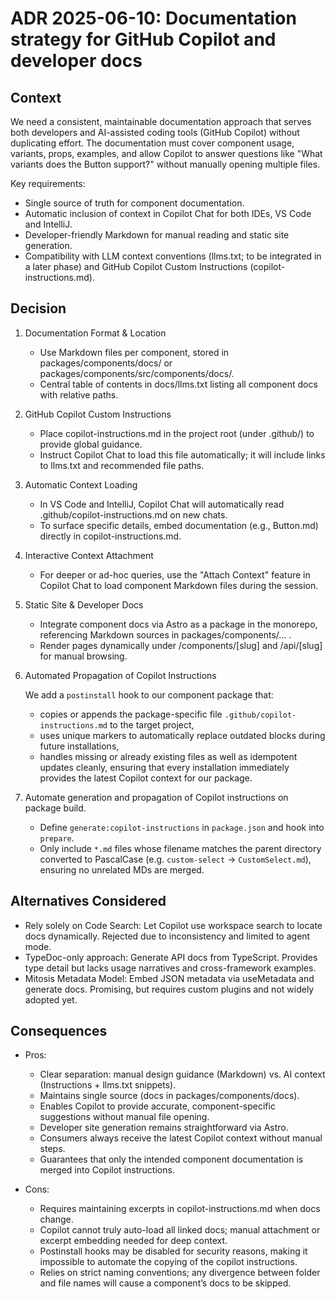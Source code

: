 # ADR 2025-06-10: Documentation strategy for GitHub Copilot and developer docs

## Context

We need a consistent, maintainable documentation approach that serves both developers and AI-assisted coding
tools (GitHub Copilot) without duplicating effort. The documentation must cover component usage, variants, props,
examples, and allow Copilot to answer questions like "What variants does the Button support?" without manually
opening multiple files.

Key requirements:

- Single source of truth for component documentation.
- Automatic inclusion of context in Copilot Chat for both IDEs, VS Code and IntelliJ.
- Developer-friendly Markdown for manual reading and static site generation.
- Compatibility with LLM context conventions (llms.txt; to be integrated in a later phase) and GitHub Copilot Custom Instructions (copilot-instructions.md).

## Decision

1. Documentation Format & Location

    - Use Markdown files per component, stored in packages/components/docs/ or packages/components/src/components/docs/.
    - Central table of contents in docs/llms.txt listing all component docs with relative paths.

2. GitHub Copilot Custom Instructions

    - Place copilot-instructions.md in the project root (under .github/) to provide global guidance.
    - Instruct Copilot Chat to load this file automatically; it will include links to llms.txt and recommended file paths.

3. Automatic Context Loading

    - In VS Code and IntelliJ, Copilot Chat will automatically read .github/copilot-instructions.md on new chats.
    - To surface specific details, embed documentation (e.g., Button.md) directly in copilot-instructions.md.

4. Interactive Context Attachment

    - For deeper or ad-hoc queries, use the "Attach Context" feature in Copilot Chat to load component Markdown files during the session.

5. Static Site & Developer Docs

    - Integrate component docs via Astro as a package in the monorepo, referencing Markdown sources in packages/components/... .
    - Render pages dynamically under /components/[slug] and /api/[slug] for manual browsing.

6. Automated Propagation of Copilot Instructions

    We add a `postinstall` hook to our component package that:

    - copies or appends the package-specific file `.github/copilot-instructions.md` to the target project,
    - uses unique markers to automatically replace outdated blocks during future installations,
    - handles missing or already existing files as well as idempotent updates cleanly, ensuring that every installation immediately provides the latest Copilot context for our package.

7. Automate generation and propagation of Copilot instructions on package build.

    - Define `generate:copilot-instructions` in `package.json` and hook into `prepare`.
    - Only include `*.md` files whose filename matches the parent directory converted to PascalCase (e.g. `custom-select` → `CustomSelect.md`), ensuring no unrelated MDs are merged.

## Alternatives Considered

- Rely solely on Code Search: Let Copilot use workspace search to locate docs dynamically. Rejected due to inconsistency and limited to agent mode.
- TypeDoc-only approach: Generate API docs from TypeScript. Provides type detail but lacks usage narratives and cross-framework examples.
- Mitosis Metadata Model: Embed JSON metadata via useMetadata and generate docs. Promising, but requires custom plugins and not widely adopted yet.

## Consequences

- Pros:

    - Clear separation: manual design guidance (Markdown) vs. AI context (Instructions + llms.txt snippets).
    - Maintains single source (docs in packages/components/docs).
    - Enables Copilot to provide accurate, component-specific suggestions without manual file opening.
    - Developer site generation remains straightforward via Astro.
    - Consumers always receive the latest Copilot context without manual steps.
    - Guarantees that only the intended component documentation is merged into Copilot instructions.

- Cons:
    - Requires maintaining excerpts in copilot-instructions.md when docs change.
    - Copilot cannot truly auto-load all linked docs; manual attachment or excerpt embedding needed for deep context.
    - Postinstall hooks may be disabled for security reasons, making it impossible to automate the copying of the copilot instructions.
    - Relies on strict naming conventions; any divergence between folder and file names will cause a component’s docs to be skipped.

